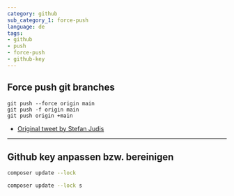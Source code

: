 ```yaml
---
category: github
sub_category_1: force-push
language: de
tags:
- github
- push
- force-push
- github-key
---
```


##  Force push git branches

```git
git push --force origin main
git push -f origin main
git push origin +main
```

- [Original tweet by Stefan Judis](https://twitter.com/stefanjudis/status/1558824620039585795)

---

## Github key anpassen bzw. bereinigen

```bash
composer update --lock
```

```bash
composer update --lock s
```

